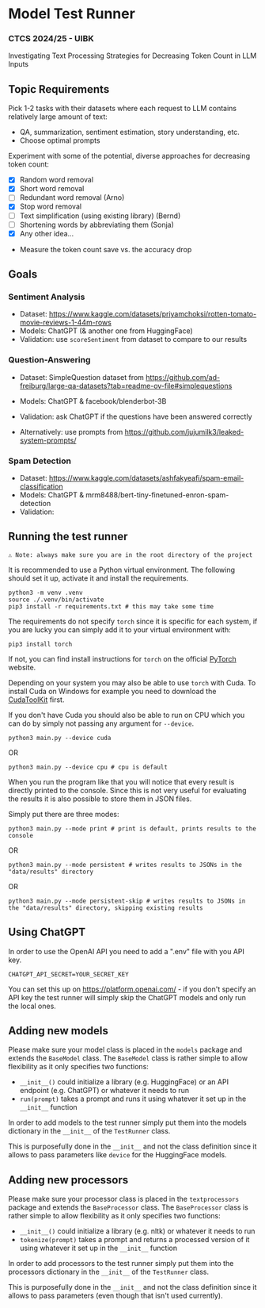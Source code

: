 # Model Test Runner

### CTCS 2024/25 - UIBK

Investigating Text Processing Strategies for Decreasing Token Count in LLM Inputs

## Topic Requirements

Pick 1-2 tasks with their datasets where each request to LLM contains relatively large amount of text:

- QA, summarization, sentiment estimation, story understanding, etc.
- Choose optimal prompts

Experiment with some of the potential, diverse approaches for decreasing token count:

- [x] Random word removal
- [x] Short word removal
- [ ] Redundant word removal (Arno)
- [x] Stop word removal
- [ ] Text simplification (using existing library) (Bernd)
- [ ] Shortening words by abbreviating them (Sonja)
- [x] Any other idea…
- Measure the token count save vs. the accuracy drop

## Goals

### Sentiment Analysis

- Dataset: https://www.kaggle.com/datasets/priyamchoksi/rotten-tomato-movie-reviews-1-44m-rows
- Models: ChatGPT (& another one from HuggingFace)
- Validation: use `scoreSentiment` from dataset to compare to our results

### Question-Answering

- Dataset: SimpleQuestion dataset from https://github.com/ad-freiburg/large-qa-datasets?tab=readme-ov-file#simplequestions
- Models: ChatGPT & facebook/blenderbot-3B
- Validation: ask ChatGPT if the questions have been answered correctly

- Alternatively: use prompts from https://github.com/jujumilk3/leaked-system-prompts/

### Spam Detection

- Dataset: https://www.kaggle.com/datasets/ashfakyeafi/spam-email-classification
- Models: ChatGPT & mrm8488/bert-tiny-finetuned-enron-spam-detection
- Validation:

## Running the test runner

`⚠️ Note: always make sure you are in the root directory of the project`

It is recommended to use a Python virtual environment.
The following should set it up, activate it and install the requirements.

```
python3 -m venv .venv
source ./.venv/bin/activate
pip3 install -r requirements.txt # this may take some time
```

The requirements do not specify `torch` since it is specific for each system, if you are lucky you can simply add it to your virtual environment with:

```
pip3 install torch
```

If not, you can find install instructions for `torch` on the official [PyTorch](https://pytorch.org/get-started/locally/) website.

Depending on your system you may also be able to use `torch` with Cuda.
To install Cuda on Windows for example you need to download the [CudaToolKit](https://developer.nvidia.com/cuda-downloads) first.

If you don't have Cuda you should also be able to run on CPU which you can do by simply not passing any argument for `--device`.

```
python3 main.py --device cuda
```

OR

```
python3 main.py --device cpu # cpu is default
```

When you run the program like that you will notice that every result is directly printed to the console.
Since this is not very useful for evaluating the results it is also possible to store them in JSON files.

Simply put there are three modes:

```
python3 main.py --mode print # print is default, prints results to the console
```

OR

```
python3 main.py --mode persistent # writes results to JSONs in the "data/results" directory
```

OR

```
python3 main.py --mode persistent-skip # writes results to JSONs in the "data/results" directory, skipping existing results
```

## Using ChatGPT

In order to use the OpenAI API you need to add a ".env" file with you API key.

```
CHATGPT_API_SECRET=YOUR_SECRET_KEY
```

You can set this up on https://platform.openai.com/ -
if you don't specify an API key the test runner will simply skip the ChatGPT models and only run the local ones.

## Adding new models

Please make sure your model class is placed in the `models` package and extends the `BaseModel` class.
The `BaseModel` class is rather simple to allow flexibility as it only specifies two functions:

- `__init__()` could initialize a library (e.g. HuggingFace) or an API endpoint (e.g. ChatGPT) or whatever it needs to run
- `run(prompt)` takes a prompt and runs it using whatever it set up in the `__init__` function

In order to add models to the test runner simply put them into the models dictionary in the `__init__` of the `TestRunner` class.

This is purposefully done in the `__init__` and not the class definition since it allows to pass parameters like `device` for the HuggingFace models.

## Adding new processors

Please make sure your processor class is placed in the `textprocessors` package and extends the `BaseProcessor` class.
The `BaseProcessor` class is rather simple to allow flexibility as it only specifies two functions:

- `__init__()` could initialize a library (e.g. nltk) or whatever it needs to run
- `tokenize(prompt)` takes a prompt and returns a processed version of it using whatever it set up in the `__init__` function

In order to add processors to the test runner simply put them into the processors dictionary in the `__init__` of the `TestRunner` class.

This is purposefully done in the `__init__` and not the class definition since it allows to pass parameters (even though that isn't used currently).

